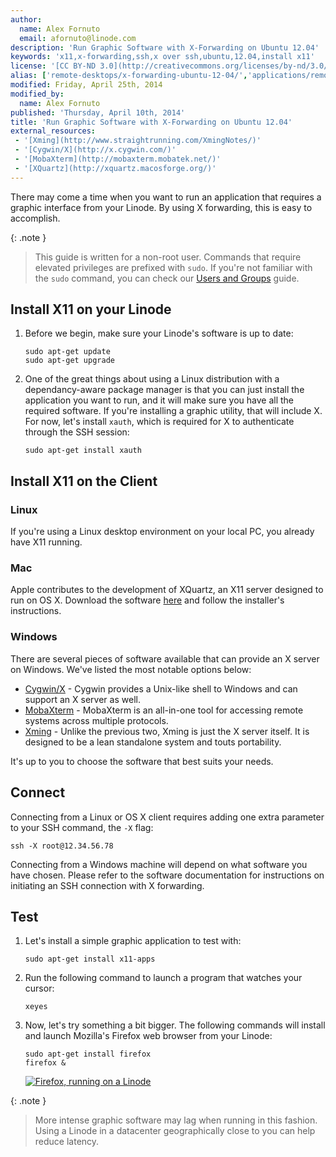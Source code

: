 ```yaml
---
author:
  name: Alex Fornuto
  email: afornuto@linode.com
description: 'Run Graphic Software with X-Forwarding on Ubuntu 12.04'
keywords: 'x11,x-forwarding,ssh,x over ssh,ubuntu,12.04,install x11'
license: '[CC BY-ND 3.0](http://creativecommons.org/licenses/by-nd/3.0/us/)'
alias: ['remote-desktops/x-forwarding-ubuntu-12-04/','applications/remote-desktop/running-graphic-software-on-your-linode-with-xforwarding-on-ubuntu-12-04']
modified: Friday, April 25th, 2014
modified_by:
  name: Alex Fornuto
published: 'Thursday, April 10th, 2014'
title: 'Run Graphic Software with X-Forwarding on Ubuntu 12.04'
external_resources:
 - '[Xming](http://www.straightrunning.com/XmingNotes/)'
 - '[Cygwin/X](http://x.cygwin.com/)'
 - '[MobaXterm](http://mobaxterm.mobatek.net/)'
 - '[XQuartz](http://xquartz.macosforge.org/)'
---
```


There may come a time when you want to run an application that requires a graphic interface from your Linode. By using X forwarding, this is easy to accomplish.

 {: .note }
>
> This guide is written for a non-root user. Commands that require elevated privileges are prefixed with `sudo`. If you're not familiar with the `sudo` command, you can check our [Users and Groups](/docs/tools-reference/linux-users-and-groups) guide.

## Install X11 on your Linode

1.  Before we begin, make sure your Linode's software is up to date:

        sudo apt-get update
        sudo apt-get upgrade

2.  One of the great things about using a Linux distribution with a dependancy-aware package manager is that you can just install the application you want to run, and it will make sure you have all the required software. If you're installing a graphic utility, that will include X. For now, let's install `xauth`, which is required for X to authenticate through the SSH session:

        sudo apt-get install xauth

## Install X11 on the Client

### Linux

If you're using a Linux desktop environment on your local PC, you already have X11 running.

### Mac

Apple contributes to the development of XQuartz, an X11 server designed to run on OS X. Download the software [here](http://xquartz.macosforge.org/) and follow the installer's instructions.

### Windows

There are several pieces of software available that can provide an X server on Windows. We've listed the most notable options below:

-   [Cygwin/X](http://x.cygwin.com/) - Cygwin provides a Unix-like shell to Windows and can support an X server as well.
-   [MobaXterm](http://mobaxterm.mobatek.net/) - MobaXterm is an all-in-one tool for accessing remote systems across multiple protocols.
-   [Xming](http://www.straightrunning.com/XmingNotes/) - Unlike the previous two, Xming is just the X server itself. It is designed to be a lean standalone system and touts portability.

It's up to you to choose the software that best suits your needs.

## Connect

Connecting from a Linux or OS X client requires adding one extra parameter to your SSH command, the `-X` flag:

    ssh -X root@12.34.56.78

Connecting from a Windows machine will depend on what software you have chosen. Please refer to the software documentation for instructions on initiating an SSH connection with X forwarding.

## Test

1.  Let's install a simple graphic application to test with:

        sudo apt-get install x11-apps

2.  Run the following command to launch a program that watches your cursor:

        xeyes

3.  Now, let's try something a bit bigger. The following commands will install and launch Mozilla's Firefox web browser from your Linode:

        sudo apt-get install firefox
        firefox &

    [![Firefox, running on a Linode](/docs/assets/1653-xforwarding_3-ubuntu_small.png)](/docs/assets/1651-xforwarding_3-ubuntu.png)

 {: .note }
>
> More intense graphic software may lag when running in this fashion. Using a Linode in a datacenter geographically close to you can help reduce latency.

